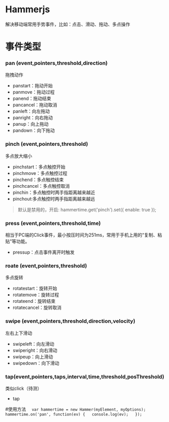 # Hammerjs
解决移动端常用手势事件，比如：点击、滑动、拖动、多点操作

# 事件类型
### pan (event,pointers,threshold,direction)
拖拽动作
* panstart：拖动开始
* panmove：拖动过程
* panend：拖动结束
* pancancel：拖动取消
* panleft：向左拖动
* panright：向右拖动
* panup：向上拖动
* pandown：向下拖动

### pinch (event,pointers,threshold)
多点放大缩小
* pinchstart：多点触控开始
* pinchmove：多点触控过程
* pinchend：多点触控结束
* pinchcancel：多点触控取消
* pinchin：多点触控时两手指距离越来越近
* pinchout:多点触控时两手指距离越来越远

>默认是禁用的，开启: hammertime.get('pinch').set({ enable: true });

### press (event,pointers,threshold,time)
相当于PC端的Click事件，最小按压时间为251ms，常用于手机上用的“复制、粘贴”等功能。
* pressup：点击事件离开时触发

### roate (event,pointers,threshold)
多点旋转
* rotatestart：旋转开始
* rotatemove：旋转过程
* rotateend：旋转结束
* rotatecancel：旋转取消

### swipe (event,pointers,threshold,direction,velocity)
左右上下滑动
* swipeleft：向左滑动
* swiperight：向右滑动
* swipeup：向上滑动
* swipedown：向下滑动

### tap(event,pointers,taps,interval,time,threshold,posThreshold)
类似click（待测）
* tap

#使用方法
``  var hammertime = new Hammer(myElement, myOptions);  
  hammertime.on('pan', function(ev) {  
	console.log(ev);  
});`` 
